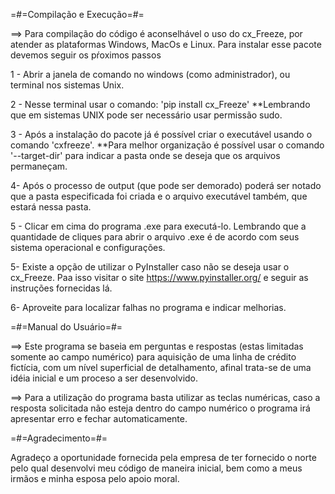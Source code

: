 =#=Compilação e Execução=#=

==> Para compilação do código é aconselhável o uso do cx_Freeze, por atender as plataformas Windows, MacOs e Linux. Para instalar esse pacote devemos seguir os pŕoximos passos

1 - Abrir a janela de comando no windows (como administrador), ou terminal nos sistemas Unix.

2 - Nesse terminal usar o comando:
'pip install cx_Freeze'
**Lembrando que em sistemas UNIX pode ser necessário usar permissão sudo.

3 - Após a instalação do pacote já é possível criar o executável usando o comando 'cxfreeze'.
**Para melhor organização é possível usar o comando '--target-dir' para indicar a pasta onde se deseja que os arquivos permaneçam.

4- Após o processo de output (que pode ser demorado) poderá ser notado que a pasta especificada foi criada e o arquivo executável também, que estará nessa pasta.

5 - Clicar em cima do programa .exe para executá-lo. Lembrando que a quantidade de cliques para abrir o arquivo .exe é de acordo com seus sistema operacional e configurações.

5- Existe a opção de utilizar o PyInstaller caso não se deseja usar o cx_Freeze. Paa isso visitar o site https://www.pyinstaller.org/ e seguir as instruções fornecidas lá.

6- Aproveite para localizar falhas no programa e indicar melhorias.


=#=Manual do Usuário=#=

==> Este programa se baseia em perguntas e respostas (estas limitadas somente ao campo numérico) para aquisição de uma linha de crédito fictícia, com um nível superficial de detalhamento, afinal trata-se de uma idéia inicial e um proceso a ser desenvolvido.

==> Para a utilização do programa basta utilizar as teclas numéricas, caso a resposta solicitada não esteja dentro do campo numérico o programa irá apresentar erro e fechar automaticamente.


=#=Agradecimento=#=

Agradeço a oportunidade fornecida pela empresa de ter fornecido o norte pelo qual desenvolvi meu código de maneira inicial, bem como a meus irmãos e minha esposa pelo apoio moral.
